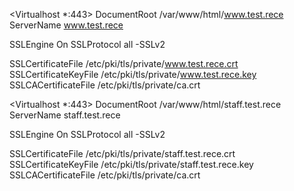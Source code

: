 <Virtualhost *:443>
DocumentRoot /var/www/html/www.test.rece
ServerName www.test.rece

SSLEngine On
SSLProtocol all -SSLv2

SSLCertificateFile /etc/pki/tls/private/www.test.rece.crt
SSLCertificateKeyFile /etc/pki/tls/private/www.test.rece.key
SSLCACertificateFile /etc/pki/tls/private/ca.crt
</VirtualHost>


<Virtualhost *:443>
DocumentRoot /var/www/html/staff.test.rece
ServerName staff.test.rece

SSLEngine On
SSLProtocol all -SSLv2

SSLCertificateFile /etc/pki/tls/private/staff.test.rece.crt
SSLCertificateKeyFile /etc/pki/tls/private/staff.test.rece.key
SSLCACertificateFile /etc/pki/tls/private/ca.crt
</VirtualHost>


